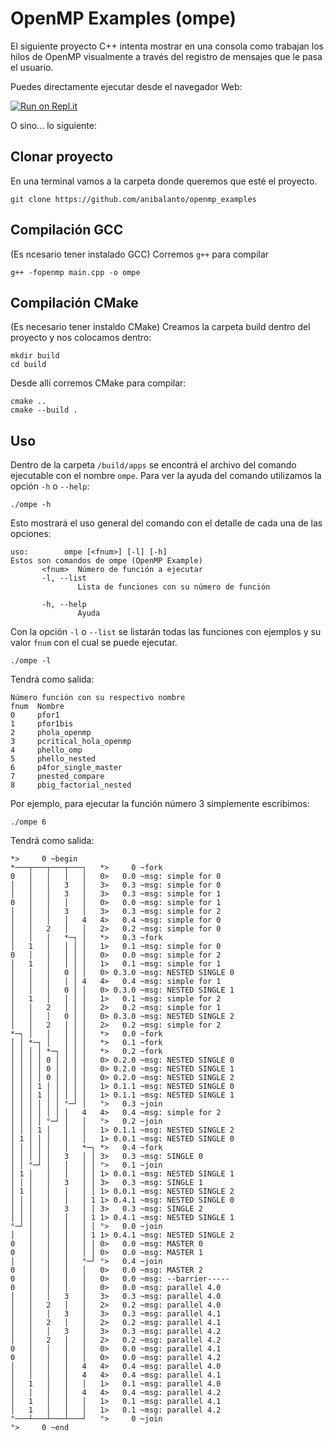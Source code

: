 # OpenMP Examples (ompe)
El siguiente proyecto C++ intenta mostrar en una consola como trabajan los hilos de OpenMP visualmente a través del registro de mensajes que le pasa el usuario.

Puedes directamente ejecutar desde el navegador Web:

[![Run on Repl.it](https://repl.it/badge/github/anibalanto/openmp_examples)](https://repl.it/github/anibalanto/openmp_examples)

O sino... lo siguiente:
## Clonar proyecto
En una terminal vamos a la carpeta donde queremos que esté el proyecto.
```
git clone https://github.com/anibalanto/openmp_examples
```
## Compilación GCC
(Es ncesario tener instalado GCC)
Corremos `g++` para compilar
```
g++ -fopenmp main.cpp -o ompe
```
## Compilación CMake
(Es necesario tener instaldo CMake)
Creamos la carpeta build dentro del proyecto y nos colocamos dentro:
```
mkdir build
cd build
```
Desde allí corremos CMake para compilar:
```
cmake ..
cmake --build .
```

## Uso
Dentro de la carpeta `/build/apps` se encontrá el archivo del comando ejecutable con el nombre `ompe`.
Para ver la ayuda del comando utilizamos la opción `-h` o `--help`:
```
./ompe -h
```
Esto mostrará el uso general del comando con el detalle de cada una de las opciones:
```
uso:        ompe [<fnum>] [-l] [-h]
Estos son comandos de ompe (OpenMP Example)
       <fnum>  Número de función a ejecutar
       -l, --list
               Lista de funciones con su número de función

       -h, --help
               Ayuda
```
Con la opción `-l` o `--list` se listarán todas las funciones con ejemplos y su valor `fnum` con el cual se puede ejecutar.
```
./ompe -l
```
Tendrá como salida:
```
Número función con su respectivo nombre
fnum  Nombre              
0     pfor1               
1     pfor1bis            
2     phola_openmp        
3     pcritical_hola_openmp
4     phello_omp          
5     phello_nested       
6     p4for_single_master 
7     pnested_compare     
8     pbig_factorial_nested

```
Por ejemplo, para ejecutar la función número 3 simplemente escribimos:

```
./ompe 6
```
Tendrá como salida:
```
*>     0 ~begin
*───┬───┬───┬───┐   *>     0 ~fork
0   │   │   │   │   0>   0.0 ~msg: simple for 0
│   │   │   3   │   3>   0.3 ~msg: simple for 0
│   │   │   3   │   3>   0.3 ~msg: simple for 1
0   │   │   │   │   0>   0.0 ~msg: simple for 1
│   │   │   3   │   3>   0.3 ~msg: simple for 2
│   │   │   │   4   4>   0.4 ~msg: simple for 0
│   │   2   │   │   2>   0.2 ~msg: simple for 0
│   │   │   *─┐ │   *>   0.3 ~fork
│   1   │   │ │ │   1>   0.1 ~msg: simple for 0
0   │   │   │ │ │   0>   0.0 ~msg: simple for 2
│   1   │   │ │ │   1>   0.1 ~msg: simple for 1
│   │   │   0 │ │   0> 0.3.0 ~msg: NESTED SINGLE 0
│   │   │   │ │ 4   4>   0.4 ~msg: simple for 1
│   │   │   0 │ │   0> 0.3.0 ~msg: NESTED SINGLE 1
│   1   │   │ │ │   1>   0.1 ~msg: simple for 2
│   │   2   │ │ │   2>   0.2 ~msg: simple for 1
│   │   │   0 │ │   0> 0.3.0 ~msg: NESTED SINGLE 2
│   │   2   │ │ │   2>   0.2 ~msg: simple for 2
*─┐ │   │   │ │ │   *>   0.0 ~fork
│ │ *─┐ │   │ │ │   *>   0.1 ~fork
│ │ │ │ *─┐ │ │ │   *>   0.2 ~fork
│ │ │ │ 0 │ │ │ │   0> 0.2.0 ~msg: NESTED SINGLE 0
│ │ │ │ 0 │ │ │ │   0> 0.2.0 ~msg: NESTED SINGLE 1
│ │ │ │ 0 │ │ │ │   0> 0.2.0 ~msg: NESTED SINGLE 2
│ │ │ 1 │ │ │ │ │   1> 0.1.1 ~msg: NESTED SINGLE 0
│ │ │ 1 │ │ │ │ │   1> 0.1.1 ~msg: NESTED SINGLE 1
│ │ │ │ │ │ °─┘ │   °>   0.3 ~join
│ │ │ │ │ │ │   4   4>   0.4 ~msg: simple for 2
│ │ │ │ °─┘ │   │   °>   0.2 ~join
│ │ │ 1 │   │   │   1> 0.1.1 ~msg: NESTED SINGLE 2
│ 1 │ │ │   │   │   1> 0.0.1 ~msg: NESTED SINGLE 0
│ │ │ │ │   │   *─┐ *>   0.4 ~fork
│ │ │ │ │   3   │ │ 3>   0.3 ~msg: SINGLE 0
│ │ °─┘ │   │   │ │ °>   0.1 ~join
│ 1 │   │   │   │ │ 1> 0.0.1 ~msg: NESTED SINGLE 1
│ │ │   │   3   │ │ 3>   0.3 ~msg: SINGLE 1
│ 1 │   │   │   │ │ 1> 0.0.1 ~msg: NESTED SINGLE 2
│ │ │   │   │   │ 1 1> 0.4.1 ~msg: NESTED SINGLE 0
│ │ │   │   3   │ │ 3>   0.3 ~msg: SINGLE 2
│ │ │   │   │   │ 1 1> 0.4.1 ~msg: NESTED SINGLE 1
°─┘ │   │   │   │ │ °>   0.0 ~join
│   │   │   │   │ 1 1> 0.4.1 ~msg: NESTED SINGLE 2
0   │   │   │   │ │ 0>   0.0 ~msg: MASTER 0
0   │   │   │   │ │ 0>   0.0 ~msg: MASTER 1
│   │   │   │   °─┘ °>   0.4 ~join
0   │   │   │   │   0>   0.0 ~msg: MASTER 2
0   │   │   │   │   0>   0.0 ~msg: --barrier-----
0   │   │   │   │   0>   0.0 ~msg: parallel 4.0
│   │   │   3   │   3>   0.3 ~msg: parallel 4.0
│   │   2   │   │   2>   0.2 ~msg: parallel 4.0
│   │   │   3   │   3>   0.3 ~msg: parallel 4.1
│   │   2   │   │   2>   0.2 ~msg: parallel 4.1
│   │   │   3   │   3>   0.3 ~msg: parallel 4.2
│   │   2   │   │   2>   0.2 ~msg: parallel 4.2
0   │   │   │   │   0>   0.0 ~msg: parallel 4.1
0   │   │   │   │   0>   0.0 ~msg: parallel 4.2
│   │   │   │   4   4>   0.4 ~msg: parallel 4.0
│   │   │   │   4   4>   0.4 ~msg: parallel 4.1
│   1   │   │   │   1>   0.1 ~msg: parallel 4.0
│   │   │   │   4   4>   0.4 ~msg: parallel 4.2
│   1   │   │   │   1>   0.1 ~msg: parallel 4.1
│   1   │   │   │   1>   0.1 ~msg: parallel 4.2
°───┴───┴───┴───┘   °>     0 ~join
°>     0 ~end

```
